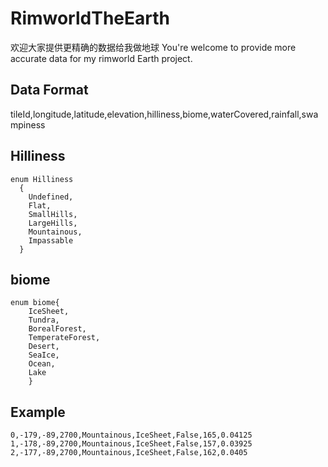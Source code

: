 # RimworldTheEarth
欢迎大家提供更精确的数据给我做地球
You're welcome to provide more accurate data for my rimworld Earth project.

## Data Format
tileId,longitude,latitude,elevation,hilliness,biome,waterCovered,rainfall,swampiness

## Hilliness
```
enum Hilliness
  {
    Undefined,
    Flat,
    SmallHills,
    LargeHills,
    Mountainous,
    Impassable
  }
```
## biome
```
enum biome{
    IceSheet,
    Tundra,
    BorealForest,
    TemperateForest,
    Desert,
    SeaIce,
    Ocean,
    Lake
    }
```
## Example
```
0,-179,-89,2700,Mountainous,IceSheet,False,165,0.04125
1,-178,-89,2700,Mountainous,IceSheet,False,157,0.03925
2,-177,-89,2700,Mountainous,IceSheet,False,162,0.0405
```
